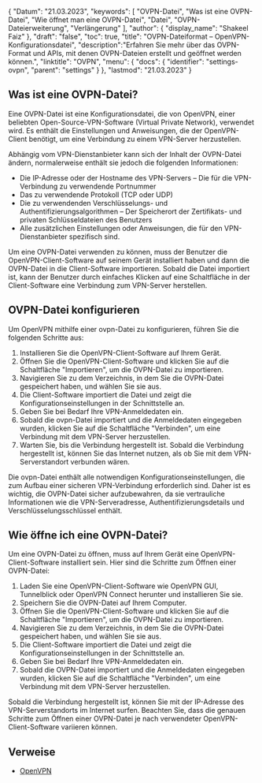 {
"Datum": "21.03.2023",
  "keywords": [
"OVPN-Datei",
"Was ist eine OVPN-Datei",
"Wie öffnet man eine OVPN-Datei",
"Datei",
"OVPN-Dateierweiterung",
"Verlängerung"
],
  "author": {
"display_name": "Shakeel Faiz"
},
"draft": "false",
"toc": true,
"title": "OVPN-Dateiformat – OpenVPN-Konfigurationsdatei",
  "description":"Erfahren Sie mehr über das OVPN-Format und APIs, mit denen OVPN-Dateien erstellt und geöffnet werden können.",
"linktitle": "OVPN",
  "menu": {
    "docs": {
      "identifier": "settings-ovpn",
"parent": "settings"
}
},
"lastmod": "21.03.2023"
}

## Was ist eine OVPN-Datei?

Eine OVPN-Datei ist eine Konfigurationsdatei, die von OpenVPN, einer beliebten Open-Source-VPN-Software (Virtual Private Network), verwendet wird. Es enthält die Einstellungen und Anweisungen, die der OpenVPN-Client benötigt, um eine Verbindung zu einem VPN-Server herzustellen.

Abhängig vom VPN-Dienstanbieter kann sich der Inhalt der OVPN-Datei ändern, normalerweise enthält sie jedoch die folgenden Informationen:

- Die IP-Adresse oder der Hostname des VPN-Servers
– Die für die VPN-Verbindung zu verwendende Portnummer
- Das zu verwendende Protokoll (TCP oder UDP)
- Die zu verwendenden Verschlüsselungs- und Authentifizierungsalgorithmen
– Der Speicherort der Zertifikats- und privaten Schlüsseldateien des Benutzers
- Alle zusätzlichen Einstellungen oder Anweisungen, die für den VPN-Dienstanbieter spezifisch sind.

Um eine OVPN-Datei verwenden zu können, muss der Benutzer die OpenVPN-Client-Software auf seinem Gerät installiert haben und dann die OVPN-Datei in die Client-Software importieren. Sobald die Datei importiert ist, kann der Benutzer durch einfaches Klicken auf eine Schaltfläche in der Client-Software eine Verbindung zum VPN-Server herstellen.

## OVPN-Datei konfigurieren

Um OpenVPN mithilfe einer ovpn-Datei zu konfigurieren, führen Sie die folgenden Schritte aus:

1. Installieren Sie die OpenVPN-Client-Software auf Ihrem Gerät.
2. Öffnen Sie die OpenVPN-Client-Software und klicken Sie auf die Schaltfläche "Importieren", um die OVPN-Datei zu importieren.
3. Navigieren Sie zu dem Verzeichnis, in dem Sie die OVPN-Datei gespeichert haben, und wählen Sie sie aus.
4. Die Client-Software importiert die Datei und zeigt die Konfigurationseinstellungen in der Schnittstelle an.
5. Geben Sie bei Bedarf Ihre VPN-Anmeldedaten ein.
6. Sobald die ovpn-Datei importiert und die Anmeldedaten eingegeben wurden, klicken Sie auf die Schaltfläche "Verbinden", um eine Verbindung mit dem VPN-Server herzustellen.
7. Warten Sie, bis die Verbindung hergestellt ist. Sobald die Verbindung hergestellt ist, können Sie das Internet nutzen, als ob Sie mit dem VPN-Serverstandort verbunden wären.

Die ovpn-Datei enthält alle notwendigen Konfigurationseinstellungen, die zum Aufbau einer sicheren VPN-Verbindung erforderlich sind. Daher ist es wichtig, die OVPN-Datei sicher aufzubewahren, da sie vertrauliche Informationen wie die VPN-Serveradresse, Authentifizierungsdetails und Verschlüsselungsschlüssel enthält.

## Wie öffne ich eine OVPN-Datei?

Um eine OVPN-Datei zu öffnen, muss auf Ihrem Gerät eine OpenVPN-Client-Software installiert sein. Hier sind die Schritte zum Öffnen einer OVPN-Datei:

1. Laden Sie eine OpenVPN-Client-Software wie OpenVPN GUI, Tunnelblick oder OpenVPN Connect herunter und installieren Sie sie.
2. Speichern Sie die OVPN-Datei auf Ihrem Computer.
3. Öffnen Sie die OpenVPN-Client-Software und klicken Sie auf die Schaltfläche "Importieren", um die OVPN-Datei zu importieren.
4. Navigieren Sie zu dem Verzeichnis, in dem Sie die OVPN-Datei gespeichert haben, und wählen Sie sie aus.
5. Die Client-Software importiert die Datei und zeigt die Konfigurationseinstellungen in der Schnittstelle an.
6. Geben Sie bei Bedarf Ihre VPN-Anmeldedaten ein.
7. Sobald die OVPN-Datei importiert und die Anmeldedaten eingegeben wurden, klicken Sie auf die Schaltfläche "Verbinden", um eine Verbindung mit dem VPN-Server herzustellen.

Sobald die Verbindung hergestellt ist, können Sie mit der IP-Adresse des VPN-Serverstandorts im Internet surfen. Beachten Sie, dass die genauen Schritte zum Öffnen einer OVPN-Datei je nach verwendeter OpenVPN-Client-Software variieren können.

## Verweise
* [OpenVPN](https://en.wikipedia.org/wiki/OpenVPN)

